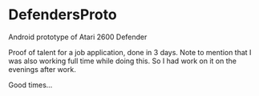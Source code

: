 # DefendersProto
Android prototype of Atari 2600 Defender

Proof of talent for a job application, done in 3 days. Note to mention that I was also working full time while doing this. So I had work on it on the evenings after work.

Good times...
